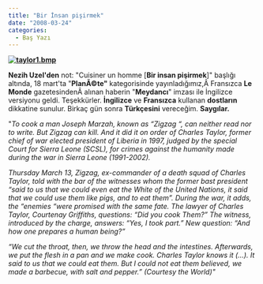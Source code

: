 ```yaml
---
title: "Bir İnsan pişirmek"
date: "2008-03-24"
categories: 
  - Baş Yazı
---
```


**[![taylor1.bmp](/uploads/2008/03/taylor1.bmp)](/uploads/2008/03/taylor1.bmp "taylor1.bmp")**

**Nezih Uzel'den** not: "Cuisiner un homme \[**Bir insan pişirmek**\]" başlığı altında, 18 mart'ta "**PlanÃ©te"** kategorisinde yayınladığımız,Â Fransızca **Le Monde** gazetesindenÂ alınan haberin "**Meydancı**" imzası ile İngilizce versiyonu geldi. Teşekkürler. **İngilizce** ve **Fransızca** kullanan **dostların** dikkatine sunulur. Birkaç gün sonra **Türkçesini** vereceğim. **Saygılar.**

"_To cook a man Joseph Marzah, known as “Zigzag “, can neither read nor to write. But Zigzag can kill. And it did it on order of Charles Taylor, former chief of war elected president of Liberia in 1997, judged by the special Court for Sierra Leone (SCSL), for crimes against the humanity made during the war in Sierra Leone (1991-2002)._

_Thursday March 13, Zigzag, ex-commander of a death squad of Charles Taylor, told with the bar of the witnesses whom the former bast president “said to us that we could even eat the White of the United Nations, it said that we could use them like pigs, and to eat them”. During the war, it adds, the “enemies “were promised with the same fate. The lawyer of Charles Taylor, Courtenay Griffiths, questions: “Did you cook Them?” The witness, introduced by the charge, answers: “Yes, I took part.” New question: “And how one prepares a human being?”_

_“We cut the throat, then, we throw the head and the intestines. Afterwards, we put the flesh in a pan and we make cook. Charles Taylor knows it (…). It said to us that we could eat them. But I could not eat them believed, we made a barbecue, with salt and pepper.” (Courtesy the World)"_

